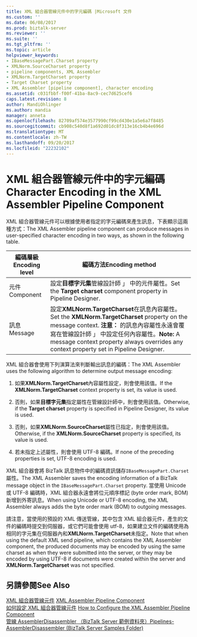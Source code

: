 ```yaml
---
title: XML 組合器管線元件中的字元編碼 |Microsoft 文件
ms.custom: ''
ms.date: 06/08/2017
ms.prod: biztalk-server
ms.reviewer: ''
ms.suite: ''
ms.tgt_pltfrm: ''
ms.topic: article
helpviewer_keywords:
- IBaseMessagePart.Charset property
- XMLNorm.SourceCharset property
- pipeline components, XML Assembler
- XMLNorm.TargetCharset property
- Target Charset property
- XML Assembler [pipeline component], character encoding
ms.assetid: c031fbbf-f00f-41ba-8ac9-cec7d625cef6
caps.latest.revision: 8
author: MandiOhlinger
ms.author: mandia
manager: anneta
ms.openlocfilehash: 82709af574e3577990cf99cd430e1a5e6a7f8485
ms.sourcegitcommit: cb908c540d8f1a692d01dc8f313e16cb4b4e696d
ms.translationtype: MT
ms.contentlocale: zh-TW
ms.lasthandoff: 09/20/2017
ms.locfileid: "22232102"
---
```

# <a name="character-encoding-in-the-xml-assembler-pipeline-component"></a><span data-ttu-id="29e8a-102">XML 組合器管線元件中的字元編碼</span><span class="sxs-lookup"><span data-stu-id="29e8a-102">Character Encoding in the XML Assembler Pipeline Component</span></span>
<span data-ttu-id="29e8a-103">XML 組合器管線元件可以根據使用者指定的字元編碼來產生訊息，下表顯示這兩種方式：</span><span class="sxs-lookup"><span data-stu-id="29e8a-103">The XML Assembler pipeline component can produce messages in user-specified character encoding in two ways, as shown in the following table.</span></span>  
  
|<span data-ttu-id="29e8a-104">編碼層級</span><span class="sxs-lookup"><span data-stu-id="29e8a-104">Encoding level</span></span>|<span data-ttu-id="29e8a-105">編碼方法</span><span class="sxs-lookup"><span data-stu-id="29e8a-105">Encoding method</span></span>|  
|--------------------|---------------------|  
|<span data-ttu-id="29e8a-106">元件</span><span class="sxs-lookup"><span data-stu-id="29e8a-106">Component</span></span>|<span data-ttu-id="29e8a-107">設定**目標字元集**管線設計師 」 中的元件屬性。</span><span class="sxs-lookup"><span data-stu-id="29e8a-107">Set the **Target charset** component property in Pipeline Designer.</span></span>|  
|<span data-ttu-id="29e8a-108">訊息</span><span class="sxs-lookup"><span data-stu-id="29e8a-108">Message</span></span>|<span data-ttu-id="29e8a-109">設定**XMLNorm.TargetCharset**在訊息內容屬性。</span><span class="sxs-lookup"><span data-stu-id="29e8a-109">Set the **XMLNorm.TargetCharset** property on the message context.</span></span> <span data-ttu-id="29e8a-110">**注意：** 的訊息內容屬性永遠會覆寫在管線設計師 」 中設定任何內容屬性。</span><span class="sxs-lookup"><span data-stu-id="29e8a-110">**Note:**  A message context property always overrides any context property set in Pipeline Designer.</span></span>|  
  
 <span data-ttu-id="29e8a-111">XML 組合器會使用下列演算法來判斷輸出訊息的編碼：</span><span class="sxs-lookup"><span data-stu-id="29e8a-111">The XML Assembler uses the following algorithm to determine output message encoding:</span></span>  
  
1.  <span data-ttu-id="29e8a-112">如果**XMLNorm.TargetCharset**內容屬性設定，則會使用該值。</span><span class="sxs-lookup"><span data-stu-id="29e8a-112">If the **XMLNorm.TargetCharset** context property is set, its value is used.</span></span>  
  
2.  <span data-ttu-id="29e8a-113">否則，如果**目標字元集**指定屬性在管線設計師中，則會使用該值。</span><span class="sxs-lookup"><span data-stu-id="29e8a-113">Otherwise, if the **Target charset** property is specified in Pipeline Designer, its value is used.</span></span>  
  
3.  <span data-ttu-id="29e8a-114">否則，如果**XMLNorm.SourceCharset**屬性已指定，則會使用該值。</span><span class="sxs-lookup"><span data-stu-id="29e8a-114">Otherwise, if the **XMLNorm.SourceCharset** property is specified, its value is used.</span></span>  
  
4.  <span data-ttu-id="29e8a-115">若未指定上述屬性，則會使用 UTF-8 編碼。</span><span class="sxs-lookup"><span data-stu-id="29e8a-115">If none of the preceding properties is set, UTF-8 encoding is used.</span></span>  
  
 <span data-ttu-id="29e8a-116">XML 組合器會將 BizTalk 訊息物件中的編碼資訊儲存`IBaseMessagePart.Charset`屬性。</span><span class="sxs-lookup"><span data-stu-id="29e8a-116">The XML Assembler saves the encoding information of a BizTalk message object in the `IBaseMessagePart.Charset` property.</span></span> <span data-ttu-id="29e8a-117">當使用 Unicode 或 UTF-8 編碼時，XML 組合器永遠會將位元順序標記 (byte order mark, BOM) 新增到外寄訊息。</span><span class="sxs-lookup"><span data-stu-id="29e8a-117">When using Unicode or UTF-8 encoding, the XML Assembler always adds the byte order mark (BOM) to outgoing messages.</span></span>  
  
 <span data-ttu-id="29e8a-118">請注意，當使用的預設的 XML 傳送管線，其中包含 XML 組合器元件，產生的文件的編碼時提交到伺服器，或它們可能會使用 utf-8，如果建立文件的編碼使用為相同的字元集在伺服器內和**XMLNorm.TargetCharset**未指定。</span><span class="sxs-lookup"><span data-stu-id="29e8a-118">Note that when using the default XML send pipeline, which contains the XML Assembler component, the produced documents may be encoded by using the same charset as when they were submitted into the server, or they may be encoded by using UTF-8 if documents were created within the server and **XMLNorm.TargetCharset** was not specified.</span></span>  
  
## <a name="see-also"></a><span data-ttu-id="29e8a-119">另請參閱</span><span class="sxs-lookup"><span data-stu-id="29e8a-119">See Also</span></span>  
 <span data-ttu-id="29e8a-120">[XML 組合器管線元件](../core/xml-assembler-pipeline-component.md) </span><span class="sxs-lookup"><span data-stu-id="29e8a-120">[XML Assembler Pipeline Component](../core/xml-assembler-pipeline-component.md) </span></span>  
 <span data-ttu-id="29e8a-121">[如何設定 XML 組合器管線元件](../core/how-to-configure-the-xml-assembler-pipeline-component.md) </span><span class="sxs-lookup"><span data-stu-id="29e8a-121">[How to Configure the XML Assembler Pipeline Component](../core/how-to-configure-the-xml-assembler-pipeline-component.md) </span></span>  
 [<span data-ttu-id="29e8a-122">管線 AssemblerDisassembler （BizTalk Server 範例資料夾）</span><span class="sxs-lookup"><span data-stu-id="29e8a-122">Pipelines-AssemblerDisassembler (BizTalk Server Samples Folder)</span></span>](../core/pipelines-assemblerdisassembler-biztalk-server-samples-folder.md)